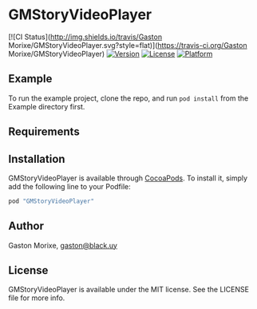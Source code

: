 # GMStoryVideoPlayer

[![CI Status](http://img.shields.io/travis/Gaston Morixe/GMStoryVideoPlayer.svg?style=flat)](https://travis-ci.org/Gaston Morixe/GMStoryVideoPlayer)
[![Version](https://img.shields.io/cocoapods/v/GMStoryVideoPlayer.svg?style=flat)](http://cocoapods.org/pods/GMStoryVideoPlayer)
[![License](https://img.shields.io/cocoapods/l/GMStoryVideoPlayer.svg?style=flat)](http://cocoapods.org/pods/GMStoryVideoPlayer)
[![Platform](https://img.shields.io/cocoapods/p/GMStoryVideoPlayer.svg?style=flat)](http://cocoapods.org/pods/GMStoryVideoPlayer)

## Example

To run the example project, clone the repo, and run `pod install` from the Example directory first.

## Requirements

## Installation

GMStoryVideoPlayer is available through [CocoaPods](http://cocoapods.org). To install
it, simply add the following line to your Podfile:

```ruby
pod "GMStoryVideoPlayer"
```

## Author

Gaston Morixe, gaston@black.uy

## License

GMStoryVideoPlayer is available under the MIT license. See the LICENSE file for more info.

